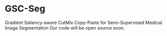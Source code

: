 # GSC-Seg
Gradient Saliency-aware CutMix Copy-Paste for Semi-Supervised Medical Image Segmentation
Our code will be open source soon.
